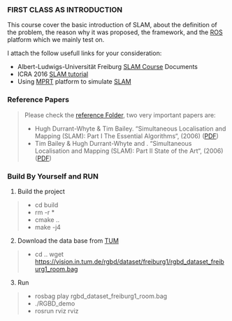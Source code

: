 ### FIRST CLASS AS INTRODUCTION

This course cover the basic introduction of SLAM, about the definition of the problem, the reason why it was proposed, the framework, and the [ROS](http://www.ros.org/) platform which we mainly test on.

I attach the follow usefull links for your consideration:
- Albert-Ludwigs-Universität Freiburg [SLAM Course](http://ais.informatik.uni-freiburg.de/teaching/ws13/mapping/) Documents
- ICRA 2016 [SLAM tutorial](http://www.dis.uniroma1.it/~labrococo/tutorial_icra_2016/)
- Using [MPRT](https://www.mrpt.org/) platform to simulate [SLAM](https://www.mrpt.org/List_of_SLAM_algorithms)


### Reference Papers

> Please check the [reference Folder](https://github.com/EricLYang/courseRepo/tree/master/1_Introduction/referencePaper), two very important papers are:
> - Hugh Durrant-Whyte & Tim Bailey. “Simultaneous Localisation and Mapping (SLAM): Part I The Essential Algorithms“, (2006) ([PDF](https://github.com/EricLYang/courseRepo/blob/master/1_Introduction/referencePaper/10.1.1.128.4195.pdf))
> - Tim Bailey & Hugh Durrant-Whyte and . “Simultaneous Localisation and Mapping (SLAM): Part II State of the Art“, (2006) ([PDF](https://github.com/EricLYang/courseRepo/blob/master/1_Introduction/referencePaper/10.1.1.108.4153.pdf))


### Build By Yourself and RUN

1. Build the project

> - cd build
> - rm -r *
> - cmake ..
> - make -j4

2. Download the data base from [TUM](https://vision.in.tum.de/data/datasets/rgbd-dataset/download)

> - cd  ..
> wget https://vision.in.tum.de/rgbd/dataset/freiburg1/rgbd_dataset_freiburg1_room.bag

3. Run 

> - rosbag play rgbd_dataset_freiburg1_room.bag
> - ./RGBD_demo
> - rosrun rviz rviz
